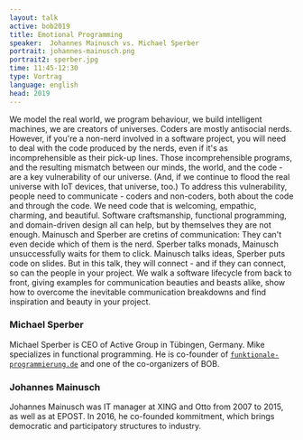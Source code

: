 ```yaml
---
layout: talk
active: bob2019
title: Emotional Programming
speaker:  Johannes Mainusch vs. Michael Sperber
portrait: johannes-mainusch.png
portrait2: sperber.jpg
time: 11:45-12:30
type: Vortrag
language: english
head: 2019
---
```


We model the real world, we program behaviour, we build intelligent
machines, we are creators of universes. Coders are mostly antisocial
nerds. However, if you're a non-nerd involved in a software project,
you will need to deal with the code produced by the nerds, even if
it's as incomprehensible as their pick-up lines. Those
incomprehensible programs, and the resulting mismatch between our
minds, the world, and the code - are a key vulnerability of our
universe. (And, if we continue to flood the real universe with IoT
devices, that universe, too.) To address this vulnerability, people
need to communicate - coders and non-coders, both about the code and
through the code. We need code that is welcoming, empathic, charming,
and beautiful. Software craftsmanship, functional programming, and
domain-driven design all can help, but by themselves they are not
enough.  Mainusch and Sperber are cretins of communication: They can't
even decide which of them is the nerd. Sperber talks monads, Mainusch
unsuccessfully waits for them to click. Mainusch talks ideas, Sperber
puts code on slides. But in this talk, they will connect - and if they
can connect, so can the people in your project. We walk a software
lifecycle from back to front, giving examples for communication
beauties and beasts alike, show how to overcome the inevitable
communication breakdowns and find inspiration and beauty in your
project.

### Michael Sperber


Michael Sperber is CEO of Active Group in Tübingen, Germany.  Mike
specializes in functional programming.  He is co-founder of
[`funktionale-programmierung.de`](http://funktionale-programmierung.de)
and one of the co-organizers of BOB.

### Johannes Mainusch

Johannes Mainusch was IT manager at XING and Otto from 2007 to 2015,
as well as at EPOST. In 2016, he co-founded kommitment, which brings
democratic and participatory structures to industry.
